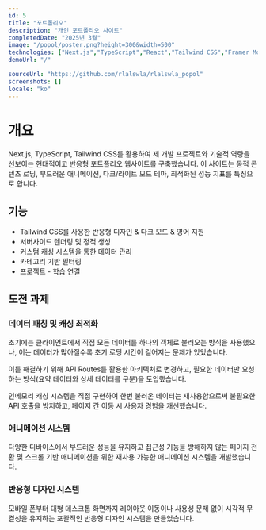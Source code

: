 ```yaml
---
id: 5
title: "포트폴리오"
description: "개인 포트폴리오 사이트"
completedDate: "2025년 3월"
image: "/popol/poster.png?height=300&width=500"
technologies: ["Next.js","TypeScript","React","Tailwind CSS","Framer Motion","Shadcn UI","API Routes","Server Components","Client Components","Memory Caching"]
demoUrl: "/"

sourceUrl: "https://github.com/rlalswla/rlalswla_popol"
screenshots: []
locale: "ko"
---
```


# 개요

Next.js, TypeScript, Tailwind CSS를 활용하여 제 개발 프로젝트와 기술적 역량을 선보이는 현대적이고 반응형 포트폴리오 웹사이트를 구축했습니다. 이 사이트는 동적 콘텐츠 로딩, 부드러운 애니메이션, 다크/라이트 모드 테마, 최적화된 성능 지표를 특징으로 합니다.

## 기능

- Tailwind CSS를 사용한 반응형 디자인 & 다크 모드 & 영어 지원 
- 서버사이드 렌더링 및 정적 생성
- 커스텀 캐싱 시스템을 통한 데이터 관리
- 카테고리 기반 필터링
- 프로젝트 - 학습 연결

## 도전 과제


### 데이터 패칭 및 캐싱 최적화

초기에는 클라이언트에서 직접 모든 데이터를 하나의 객체로 불러오는 방식을 사용했으나, 이는 데이터가 많아질수록 초기 로딩 시간이 길어지는 문제가 있었습니다.

이를 해결하기 위해 API Routes를 활용한 아키텍처로 변경하고, 필요한 데이터만 요청하는 방식(요약 데이터와 상세 데이터를 구분)을 도입했습니다.

인메모리 캐싱 시스템을 직접 구현하여 한번 불러온 데이터는 재사용함으로써 불필요한 API 호출을 방지하고, 페이지 간 이동 시 사용자 경험을 개선했습니다.


### 애니메이션 시스템

다양한 디바이스에서 부드러운 성능을 유지하고 접근성 기능을 방해하지 않는 페이지 전환 및 스크롤 기반 애니메이션을 위한 재사용 가능한 애니메이션 시스템을 개발했습니다.


### 반응형 디자인 시스템

모바일 폰부터 대형 데스크톱 화면까지 레이아웃 이동이나 사용성 문제 없이 시각적 무결성을 유지하는 포괄적인 반응형 디자인 시스템을 만들었습니다.

  